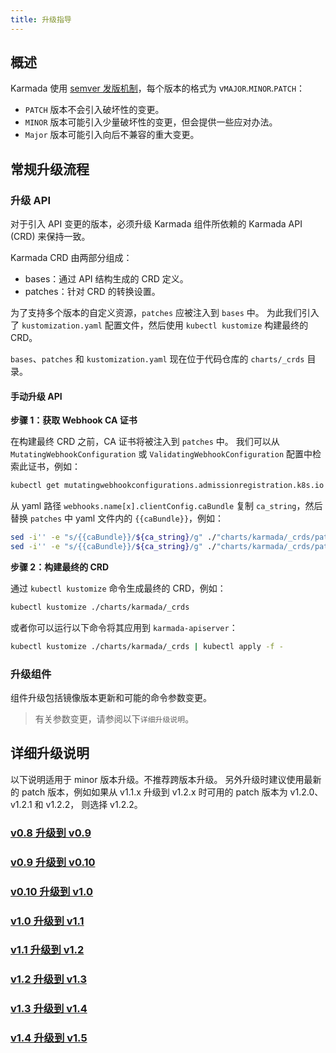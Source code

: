 ```yaml
---
title: 升级指导
---
```


## 概述
Karmada 使用 [semver 发版机制](https://semver.org/)，每个版本的格式为 v`MAJOR`.`MINOR`.`PATCH`：
- `PATCH` 版本不会引入破坏性的变更。
- `MINOR` 版本可能引入少量破坏性的变更，但会提供一些应对办法。
- `Major` 版本可能引入向后不兼容的重大变更。

## 常规升级流程
### 升级 API
对于引入 API 变更的版本，必须升级 Karmada 组件所依赖的 Karmada API (CRD) 来保持一致。

Karmada CRD 由两部分组成：
- bases：通过 API 结构生成的 CRD 定义。
- patches：针对 CRD 的转换设置。

为了支持多个版本的自定义资源，`patches` 应被注入到 `bases` 中。
为此我们引入了 `kustomization.yaml` 配置文件，然后使用 `kubectl kustomize` 构建最终的 CRD。

`bases`、`patches` 和 `kustomization.yaml` 现在位于代码仓库的 `charts/_crds` 目录。

#### 手动升级 API

**步骤 1：获取 Webhook CA 证书**

在构建最终 CRD 之前，CA 证书将被注入到 `patches` 中。
我们可以从 `MutatingWebhookConfiguration` 或 `ValidatingWebhookConfiguration` 配置中检索此证书，例如：
```bash
kubectl get mutatingwebhookconfigurations.admissionregistration.k8s.io mutating-config
```
从 yaml 路径 `webhooks.name[x].clientConfig.caBundle` 复制 `ca_string`，然后替换 `patches` 中 yaml 文件内的 `{{caBundle}}`，例如：
```bash
sed -i'' -e "s/{{caBundle}}/${ca_string}/g" ./"charts/karmada/_crds/patches/webhook_in_resourcebindings.yaml"
sed -i'' -e "s/{{caBundle}}/${ca_string}/g" ./"charts/karmada/_crds/patches/webhook_in_clusterresourcebindings.yaml"
```

**步骤 2：构建最终的 CRD**

通过 `kubectl kustomize` 命令生成最终的 CRD，例如：
```bash
kubectl kustomize ./charts/karmada/_crds 
```
或者你可以运行以下命令将其应用到 `karmada-apiserver`：
```bash
kubectl kustomize ./charts/karmada/_crds | kubectl apply -f -
```

### 升级组件
组件升级包括镜像版本更新和可能的命令参数变更。

> 有关参数变更，请参阅以下`详细升级说明`。

## 详细升级说明

以下说明适用于 minor 版本升级。不推荐跨版本升级。
另外升级时建议使用最新的 patch 版本，例如如果从 v1.1.x 升级到 v1.2.x 时可用的 patch 版本为
v1.2.0、v1.2.1 和 v1.2.2， 则选择 v1.2.2。

### [v0.8 升级到 v0.9](./v0.8-v0.9.md)
### [v0.9 升级到 v0.10](./v0.9-v0.10.md)
### [v0.10 升级到 v1.0](./v0.10-v1.0.md)
### [v1.0 升级到 v1.1](./v1.0-v1.1.md)
### [v1.1 升级到 v1.2](./v1.1-v1.2.md)
### [v1.2 升级到 v1.3](./v1.2-v1.3.md)
### [v1.3 升级到 v1.4](./v1.3-v1.4.md)
### [v1.4 升级到 v1.5](./v1.4-v1.5.md)
